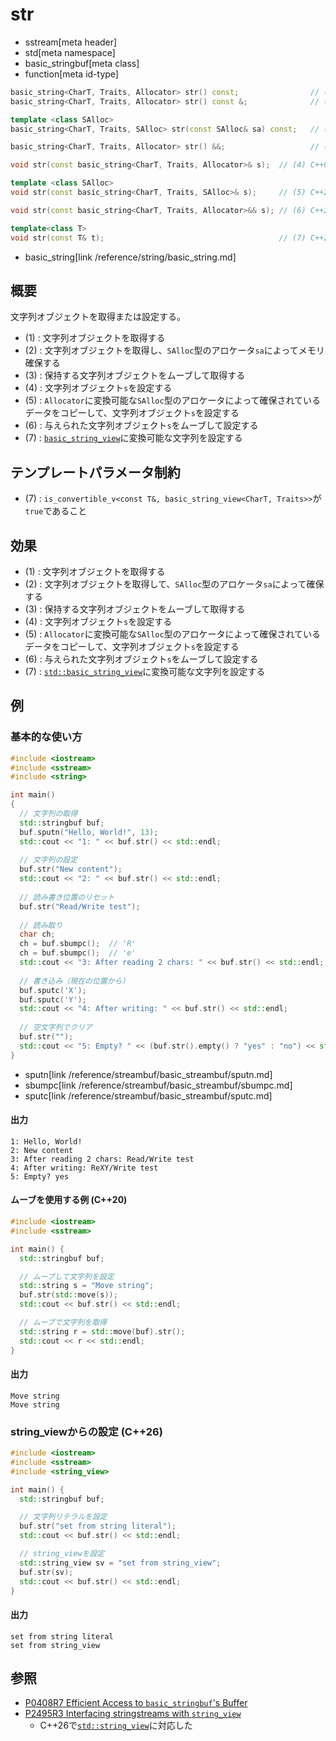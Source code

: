 # str
* sstream[meta header]
* std[meta namespace]
* basic_stringbuf[meta class]
* function[meta id-type]

```cpp
basic_string<CharT, Traits, Allocator> str() const;                // (1) C++03
basic_string<CharT, Traits, Allocator> str() const &;              // (1) C++20

template <class SAlloc>
basic_string<CharT, Traits, SAlloc> str(const SAlloc& sa) const;   // (2) C++20

basic_string<CharT, Traits, Allocator> str() &&;                   // (3) C++20

void str(const basic_string<CharT, Traits, Allocator>& s);  // (4) C++03

template <class SAlloc>
void str(const basic_string<CharT, Traits, SAlloc>& s);     // (5) C++20

void str(const basic_string<CharT, Traits, Allocator>&& s); // (6) C++20

template<class T>
void str(const T& t);                                       // (7) C++26
```
* basic_string[link /reference/string/basic_string.md]

## 概要
文字列オブジェクトを取得または設定する。

- (1) : 文字列オブジェクトを取得する
- (2) : 文字列オブジェクトを取得し、`SAlloc`型のアロケータ`sa`によってメモリ確保する
- (3) : 保持する文字列オブジェクトをムーブして取得する
- (4) : 文字列オブジェクト`s`を設定する
- (5) : `Allocator`に変換可能な`SAlloc`型のアロケータによって確保されているデータをコピーして、文字列オブジェクト`s`を設定する
- (6) : 与えられた文字列オブジェクト`s`をムーブして設定する
- (7) : [`basic_string_view`](/reference/string_view/basic_string_view.md)に変換可能な文字列を設定する


## テンプレートパラメータ制約
- (7) : `is_convertible_v<const T&, basic_string_view<CharT, Traits>>`が`true`であること


## 効果
- (1) : 文字列オブジェクトを取得する
- (2) : 文字列オブジェクトを取得して、`SAlloc`型のアロケータ`sa`によって確保する
- (3) : 保持する文字列オブジェクトをムーブして取得する
- (4) : 文字列オブジェクト`s`を設定する
- (5) : `Allocator`に変換可能な`SAlloc`型のアロケータによって確保されているデータをコピーして、文字列オブジェクト`s`を設定する
- (6) : 与えられた文字列オブジェクト`s`をムーブして設定する
- (7) : [`std::basic_string_view`](/reference/string_view/basic_string_view.md)に変換可能な文字列を設定する


## 例
### 基本的な使い方
```cpp example
#include <iostream>
#include <sstream>
#include <string>

int main()
{
  // 文字列の取得
  std::stringbuf buf;
  buf.sputn("Hello, World!", 13);
  std::cout << "1: " << buf.str() << std::endl;
  
  // 文字列の設定
  buf.str("New content");
  std::cout << "2: " << buf.str() << std::endl;
  
  // 読み書き位置のリセット
  buf.str("Read/Write test");
  
  // 読み取り
  char ch;
  ch = buf.sbumpc();  // 'R'
  ch = buf.sbumpc();  // 'e'
  std::cout << "3: After reading 2 chars: " << buf.str() << std::endl;
  
  // 書き込み（現在の位置から）
  buf.sputc('X');
  buf.sputc('Y');
  std::cout << "4: After writing: " << buf.str() << std::endl;
  
  // 空文字列でクリア
  buf.str("");
  std::cout << "5: Empty? " << (buf.str().empty() ? "yes" : "no") << std::endl;
}
```
* sputn[link /reference/streambuf/basic_streambuf/sputn.md]
* sbumpc[link /reference/streambuf/basic_streambuf/sbumpc.md]
* sputc[link /reference/streambuf/basic_streambuf/sputc.md]

#### 出力
```
1: Hello, World!
2: New content
3: After reading 2 chars: Read/Write test
4: After writing: ReXY/Write test
5: Empty? yes
```

#### ムーブを使用する例 (C++20)
```cpp example
#include <iostream>
#include <sstream>

int main() {
  std::stringbuf buf;

  // ムーブして文字列を設定
  std::string s = "Move string";
  buf.str(std::move(s));
  std::cout << buf.str() << std::endl;

  // ムーブで文字列を取得
  std::string r = std::move(buf).str();
  std::cout << r << std::endl;
}
```

#### 出力
```
Move string
Move string
```

### string_viewからの設定 (C++26)
```cpp example
#include <iostream>
#include <sstream>
#include <string_view>

int main() {
  std::stringbuf buf;

  // 文字列リテラルを設定
  buf.str("set from string literal");
  std::cout << buf.str() << std::endl;

  // string_viewを設定
  std::string_view sv = "set from string_view";
  buf.str(sv);
  std::cout << buf.str() << std::endl;
}
```

#### 出力
```
set from string literal
set from string_view
```

## 参照
- [P0408R7 Efficient Access to `basic_stringbuf`'s Buffer](https://www.open-std.org/jtc1/sc22/wg21/docs/papers/2019/p0408r7.pdf)
- [P2495R3 Interfacing stringstreams with `string_view`](https://www.open-std.org/jtc1/sc22/wg21/docs/papers/2023/p2495r3.pdf)
    - C++26で[`std::string_view`](/reference/string_view/basic_string_view.md)に対応した
